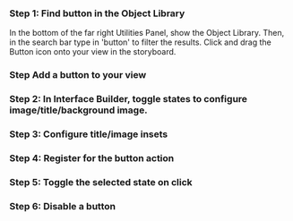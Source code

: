 ### Step 1: Find button in the Object Library
In the bottom of the far right Utilities Panel, show the Object Library. Then, in the search bar type in 'button' to filter the results. Click and drag the Button icon onto your view in the storyboard.

### Step Add a button to your view
### Step 2: In Interface Builder, toggle states to configure image/title/background image.
### Step 3: Configure title/image insets
### Step 4: Register for the button action
### Step 5: Toggle the selected state on click
### Step 6: Disable a button